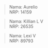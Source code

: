 > Nama: Aurelio  
> NRP: 14159
  
> Nama: Killian L V  
> NRP: 26535
  
> Nama: Lexi V  
> NRP: 89793